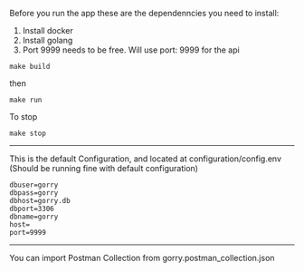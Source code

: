 Before you run the app these are the dependenncies you need to install:

1. Install docker
2. Install golang
3. Port 9999 needs to be free. Will use port: 9999 for the api

```make build```

then

```make run```

To stop

```make stop```

-----

This is the default Configuration, and located at configuration/config.env
(Should be running fine with default configuration)
```
dbuser=gorry
dbpass=gorry
dbhost=gorry.db
dbport=3306
dbname=gorry
host=
port=9999
```
-----
You can import Postman Collection from gorry.postman_collection.json